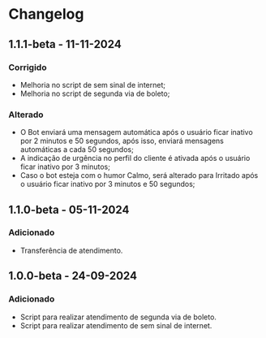 ﻿# Changelog

## 1.1.1-beta - 11-11-2024
### Corrigido
* Melhoria no script de sem sinal de internet;
* Melhoria no script de segunda via de boleto;

### Alterado
* O Bot enviará uma mensagem automática após o usuário ficar inativo por 2 minutos e 50 segundos, após isso, enviará mensagens automáticas a cada 50 segundos;
* A indicação de urgência no perfil do cliente é ativada após o usuário ficar inativo por 3 minutos;
* Caso o bot esteja com o humor Calmo, será alterado para Irritado após o usuário ficar inativo por 3 minutos e 50 segundos;

## 1.1.0-beta - 05-11-2024
### Adicionado
* Transferência de atendimento.

## 1.0.0-beta - 24-09-2024
### Adicionado
* Script para realizar atendimento de segunda via de boleto.
* Script para realizar atendimento de sem sinal de internet.

